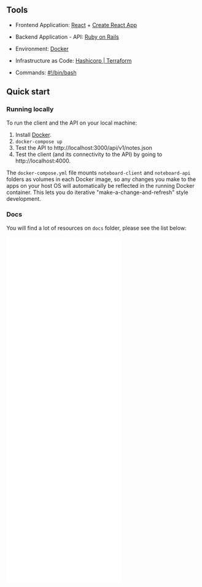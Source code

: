 ## Tools

- Frontend Application: [React](https://reactjs.org/) + [Create React App](https://github.com/facebookincubator/create-react-app)

- Backend Application - API: [Ruby on Rails](http://rubyonrails.org/)

- Environment: [Docker](https://www.docker.com/)

- Infrastructure as Code: [Hashicorp | Terraform ](https://www.terraform.io/)

- Commands: [#!/bin/bash](https://www.gnu.org/software/bash/)


## Quick start

### Running locally

To run the client and the API on your local machine:

1. Install [Docker](https://www.docker.com/). 
2. `docker-compose up`
3. Test the API to http://localhost:3000/api/v1/notes.json
4. Test the client (and its connectivity to the API) by going to http://localhost:4000.

The `docker-compose.yml` file mounts `noteboard-client` and `noteboard-api` folders as volumes in each Docker image, so any changes you make to the apps on your host OS will automatically be reflected in the running Docker container. This lets you do iterative "make-a-change-and-refresh" style development.

### Docs

You will find a lot of resources on `docs` folder, please see the list below:

![Homework](/docs/homework.md)
![Resources](/docs/resources.md)
![React](/docs/react.md)
![Rails](/docs/rails.md)
![Docker](/docs/docker.md)
![Terraform](/docs/terraform.md)